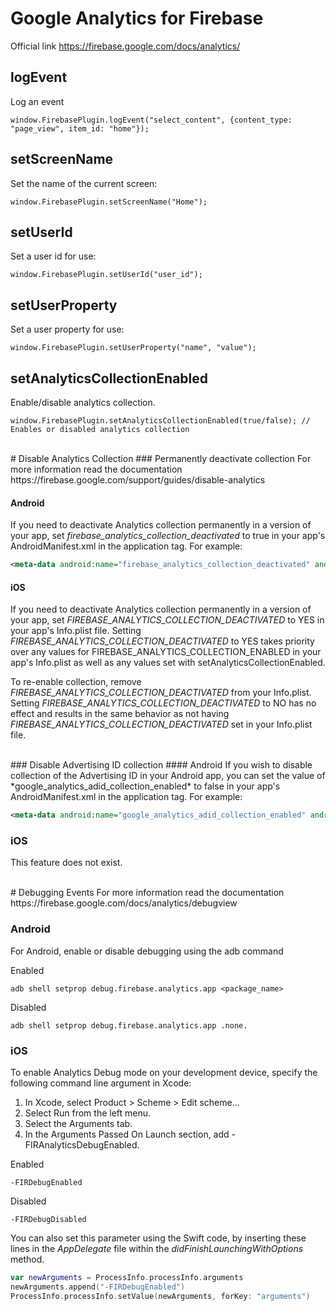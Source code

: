# Google Analytics for Firebase
Official link https://firebase.google.com/docs/analytics/


## logEvent

Log an event
```
window.FirebasePlugin.logEvent("select_content", {content_type: "page_view", item_id: "home"});
```

## setScreenName

Set the name of the current screen:
```
window.FirebasePlugin.setScreenName("Home");
```

## setUserId

Set a user id for use:
```
window.FirebasePlugin.setUserId("user_id");
```

## setUserProperty

Set a user property for use:
```
window.FirebasePlugin.setUserProperty("name", "value");
```

## setAnalyticsCollectionEnabled

Enable/disable analytics collection.

```
window.FirebasePlugin.setAnalyticsCollectionEnabled(true/false); // Enables or disabled analytics collection
```

<br>
# Disable Analytics Collection
### Permanently deactivate collection
For more information read the documentation https://firebase.google.com/support/guides/disable-analytics

#### Android
If you need to deactivate Analytics collection permanently in a version of your app, set *firebase_analytics_collection_deactivated* to true in your app's AndroidManifest.xml in the application tag. For example:

```xml
<meta-data android:name="firebase_analytics_collection_deactivated" android:value="true" />
```

#### iOS
If you need to deactivate Analytics collection permanently in a version of your app, set *FIREBASE_ANALYTICS_COLLECTION_DEACTIVATED* to YES in your app's Info.plist file. Setting *FIREBASE_ANALYTICS_COLLECTION_DEACTIVATED* to YES takes priority over any values for FIREBASE_ANALYTICS_COLLECTION_ENABLED in your app's Info.plist as well as any values set with setAnalyticsCollectionEnabled.

To re-enable collection, remove *FIREBASE_ANALYTICS_COLLECTION_DEACTIVATED* from your Info.plist. Setting *FIREBASE_ANALYTICS_COLLECTION_DEACTIVATED* to NO has no effect and results in the same behavior as not having *FIREBASE_ANALYTICS_COLLECTION_DEACTIVATED* set in your Info.plist file.

<br>
### Disable Advertising ID collection
#### Android
If you wish to disable collection of the Advertising ID in your Android app, you can set the value of *google_analytics_adid_collection_enabled* to false in your app's AndroidManifest.xml in the application tag. For example:

```xml
<meta-data android:name="google_analytics_adid_collection_enabled" android:value="false" />
```

### iOS
This feature does not exist.


<br>
# Debugging Events
For more information read the documentation https://firebase.google.com/docs/analytics/debugview

### Android
For Android, enable or disable debugging using the adb command

Enabled
```
adb shell setprop debug.firebase.analytics.app <package_name>
```

Disabled
```
adb shell setprop debug.firebase.analytics.app .none.
```

### iOS
To enable Analytics Debug mode on your development device, specify the following command line argument in Xcode:

1. In Xcode, select Product > Scheme > Edit scheme...
2. Select Run from the left menu.
3. Select the Arguments tab.
4. In the Arguments Passed On Launch section, add -FIRAnalyticsDebugEnabled.

Enabled
```
-FIRDebugEnabled
```

Disabled
```
-FIRDebugDisabled
```
You can also set this parameter using the Swift code, by inserting these lines in the *AppDelegate* file within the *didFinishLaunchingWithOptions* method.

```swift
var newArguments = ProcessInfo.processInfo.arguments
newArguments.append("-FIRDebugEnabled")
ProcessInfo.processInfo.setValue(newArguments, forKey: "arguments")
```
